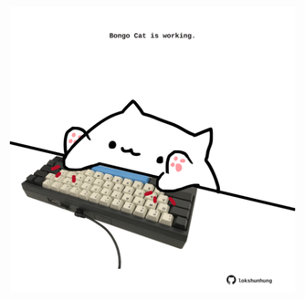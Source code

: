 <!-- built at 26/12/2021, 03:05:54 UTC -->
<p align="center">
  <img width="500" height="500" src="./ReadmeImage.svg">
</p>
